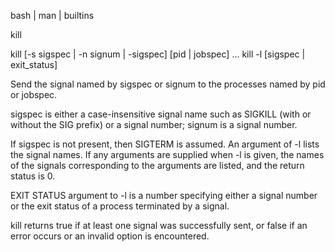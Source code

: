  bash | man | builtins

kill

kill [-s sigspec | -n signum | -sigspec] [pid | jobspec] ...
kill -l [sigspec | exit_status]
       
Send the signal named by sigspec or signum to the processes named by pid or jobspec. 

sigspec is either a case-insensitive signal name such as SIGKILL (with or without the SIG prefix) or a signal number; 
signum is a signal number. 

If sigspec is not present, then SIGTERM is assumed.
An argument of -l lists the signal names.
If any arguments are supplied when -l is given, the names of the signals 
corresponding to the arguments are listed, and the return status is 0. 


EXIT STATUS
argument to -l is a number specifying either a signal number 
or the exit status of a process terminated by a signal. 

kill returns true if at least one signal was successfully sent, 
or false if an error occurs or an invalid option is encountered.
